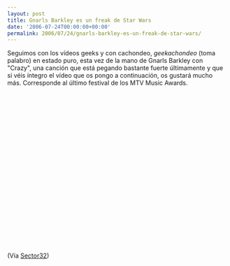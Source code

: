 ```yaml
---
layout: post
title: Gnarls Barkley es un freak de Star Wars
date: '2006-07-24T00:00:00+00:00'
permalink: 2006/07/24/gnarls-barkley-es-un-freak-de-star-wars/
---
```

Seguimos con los vídeos geeks y con cachondeo, <span style="font-style:italic;">geekachondeo</span> (toma palabro) en estado puro, esta vez de la mano de Gnarls Barkley con "Crazy", una canción que está pegando bastante fuerte últimamente y que si véis íntegro el vídeo que os pongo a continuación, os gustará mucho más. Corresponde al último festival de los MTV Music Awards.

<object width="425" height="350"><param name="movie" value="http://www.youtube.com/v/VauzAMWMmYk"></param><embed src="http://www.youtube.com/v/VauzAMWMmYk" type="application/x-shockwave-flash" width="425" height="350"></embed></object>

(Vía <a href="http://www.ximac.net/ST322/archivos/lord-sith-gnarls-barkley-en-la-entrega-de-los-2006-mtv-movie-awards/">Sector32</a>)
